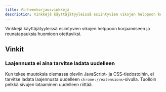 ```yaml
---
title: Virheenkorjausvinkkejä
description: Vinkkejä käyttäjätyyleissä esiintyvien vikojen helppoon korjaamiseen ja reunatapauksia huomioon otettaviksi.
---
```


Vinkkejä käyttäjätyyleissä esiintyvien vikojen helppoon korjaamiseen ja reunatapauksia huomioon otettaviksi.

## Vinkit

### Laajennusta ei aina tarvitse ladata uudelleen

Kun tekee muutoksia olemassa oleviin JavaScript- ja CSS-tiedostoihin, ei tarvitse ladata laajennusta uudelleen `chrome://extensions`-sivulla. Tuolloin pelkkä sivujen lataaminen uudelleen riittää.

<!-- TEHTÄVÄÄ: käytä injectAsStyleElt-ominaisuutta lisäosissa, jotka täytyy lisätä sivulle nopeasti välähdysten välttämiseksi (kuten tumma tila) -->


<!-- ## Reunatapaukset -->

<!-- Ei vielä yhtään -->

